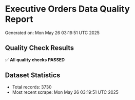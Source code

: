 # Executive Orders Data Quality Report
Generated on: Mon May 26 03:19:51 UTC 2025

## Quality Check Results
✅ **All quality checks PASSED**

## Dataset Statistics
- Total records: 3730
- Most recent scrape: Mon May 26 03:19:51 UTC 2025
